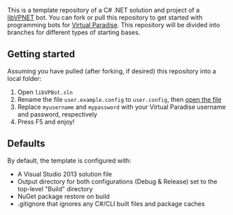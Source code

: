 This is a template repository of a C# .NET solution and project of a [libVPNET](https://github.com/RoyCurtis/libVPNET) bot. You can fork or pull this repository to get started with programming bots for [Virtual Paradise](http://virtualparadise.org). This repository will be divided into branches for different types of starting bases.

## Getting started
Assuming you have pulled (after forking, if desired) this repository into a local folder:

1. Open `libVPBot.sln`
3. Rename the file `user.example.config` to `user.config`, then [open the file](http://i.imgur.com/njEKzdw.png)
4. Replace `myusername` and `mypassword` with your Virtual Paradise username and password, respectively
5. Press F5 and enjoy!

## Defaults
By default, the template is configured with:

* A Visual Studio 2013 solution file
* Output directory for both configurations (Debug & Release) set to the top-level "Build" directory
* NuGet package restore on build
* .gitignore that ignores any C#/CLI built files and package caches